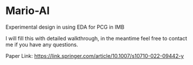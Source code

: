 # Mario-AI
Experimental design in using EDA for PCG in IMB

I will fill this with detailed walkthrough, in the meantime feel free to contact me if you have any questions.

Paper Link:
https://link.springer.com/article/10.1007/s10710-022-09442-y
